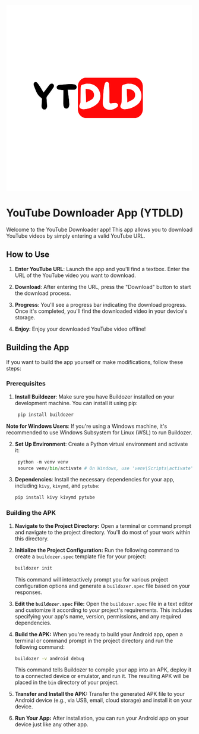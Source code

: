 ![Alt Text](https://github.com/naphtron/YTDLD/blob/main/logo.png)
# YouTube Downloader App (YTDLD)

Welcome to the YouTube Downloader app! This app allows you to download YouTube videos by simply entering a valid YouTube URL.

## How to Use

1. **Enter YouTube URL**: Launch the app and you'll find a textbox. Enter the URL of the YouTube video you want to download.

2. **Download**: After entering the URL, press the "Download" button to start the download process.

3. **Progress**: You'll see a progress bar indicating the download progress. Once it's completed, you'll find the downloaded video in your device's storage.

4. **Enjoy**: Enjoy your downloaded YouTube video offline!

## Building the App

If you want to build the app yourself or make modifications, follow these steps:

### Prerequisites

1. **Install Buildozer**: Make sure you have Buildozer installed on your development machine. You can install it using pip:
   
   ```bash
    pip install buildozer

**Note for Windows Users**: If you're using a Windows machine, it's recommended to use Windows Subsystem for Linux (WSL) to run Buildozer.

2. **Set Up Environment**: Create a Python virtual environment and activate it:
   
   ```python
    python -m venv venv
    source venv/bin/activate # On Windows, use 'venv\Scripts\activate'

3. **Dependencies**: Install the necessary dependencies for your app, including `kivy`, `kivymd`, and `pytube`:
      ```python
     pip install kivy kivymd pytube
      
### Building the APK

1. **Navigate to the Project Directory:** Open a terminal or command prompt and navigate to the project directory. You'll do most of your work within this directory.

2. **Initialize the Project Configuration:** Run the following command to create a `buildozer.spec` template file for your project:

    ```bash
    buildozer init
    ```

    This command will interactively prompt you for various project configuration options and generate a `buildozer.spec` file based on your responses.

3. **Edit the `buildozer.spec` File:** Open the `buildozer.spec` file in a text editor and customize it according to your project's requirements. This includes specifying your app's name, version, permissions, and any required dependencies.

4. **Build the APK:** When you're ready to build your Android app, open a terminal or command prompt in the project directory and run the following command:

    ```bash
    buildozer -v android debug
    ```

    This command tells Buildozer to compile your app into an APK, deploy it to a connected device or emulator, and run it. The resulting APK will be placed in the `bin` directory of your project.

5. **Transfer and Install the APK:** Transfer the generated APK file to your Android device (e.g., via USB, email, cloud storage) and install it on your device.

6. **Run Your App:** After installation, you can run your Android app on your device just like any other app.

   





